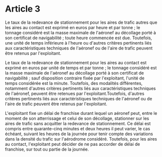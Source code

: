 # Article 3

Le taux de la redevance de stationnement pour les aires de trafic autres que les aires au contact est exprimé en euros par heure et par tonne ; le tonnage considéré est la masse maximale de l'aéronef au décollage porté à son certificat de navigabilité ; toute heure commencée est due. Toutefois, une unité de temps inférieure à l'heure ou d'autres critères pertinents liés aux caractéristiques techniques de l'aéronef ou de l'aire de trafic peuvent être retenus par l'exploitant.

Le taux de la redevance de stationnement pour les aires au contact est exprimé en euros par unité de temps et par tonne ; le tonnage considéré est la masse maximale de l'aéronef au décollage porté à son certificat de navigabilité ; sauf disposition contraire fixée par l'exploitant, l'unité de temps considérée est la minute. Toutefois, des modalités différentes, notamment d'autres critères pertinents liés aux caractéristiques techniques de l'aéronef, peuvent être retenues par l'exploitant.Toutefois, d'autres critères pertinents liés aux caractéristiques techniques de l'aéronef ou de l'aire de trafic peuvent être retenus par l'exploitant.

L'exploitant fixe un délai de franchise durant lequel un aéronef peut, entre le moment de son atterrissage et celui de son décollage, stationner sur les aires de trafic sans acquitter la redevance de stationnement. Ce délai est compris entre quarante-cinq minutes et deux heures il peut varier, le cas échéant, suivant les heures de la journée pour tenir compte des variations dans la densité du trafic sur l'aérodrome considéré. Toutefois, pour les aires au contact, l'exploitant peut décider de ne pas accorder de délai de franchise, sur tout ou partie de la journée.

